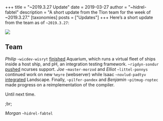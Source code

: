 +++
title = "~2019.3.27 Update"
date = 2019-03-27
author = "~hidrel-fabtel"
description = "A short update from the Tlon team for the week of ~2019.3.27."
[taxonomies]
posts = ["Updates"]
+++
Here’s a short update from the team as of `~2019.3.27`:

![](https://media.urbit.org/site/posts/updates/~2019.3.27-update-1.jpg)

## Team

*Philip* `~wicdev-wisryt` [finished](https://github.com/urbit/arvo/pull/1120) Aquarium, which runs a virtual fleet of ships inside a host ship, and pH, an integration testing framework. `~rigdyn-sondur` [pushed](https://github.com/urbit/urbit/pull/1228) ncurses support.  *Joe* `~master-morzod` and *Elliot* `~littel-ponnys` continued work on new `%eyre` (webserver) while Isaac `~novlud-padtyv` [integrated](https://github.com/urbit/arvo/pull/1119) Landscape. Finally, `~pilfer-pandex` and *Benjamin* `~pitmug-roptec` made progress on a reimplementation of the compiler.

Until next time.

;br;

*Morgan* `~hidrel-fabtel`
